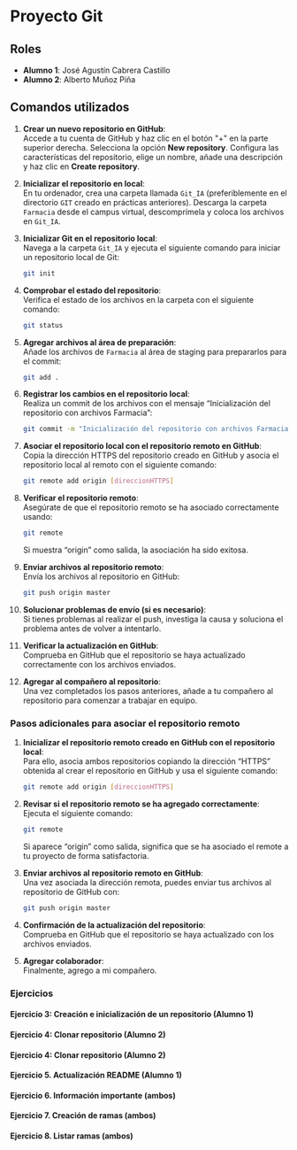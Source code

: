 # Proyecto Git

## Roles
- **Alumno 1**: José Agustín Cabrera Castillo
- **Alumno 2**: Alberto Muñoz Piña

## Comandos utilizados

1. **Crear un nuevo repositorio en GitHub**:  
   Accede a tu cuenta de GitHub y haz clic en el botón "+" en la parte superior derecha. Selecciona la opción **New repository**. Configura las características del repositorio, elige un nombre, añade una descripción y haz clic en **Create repository**.

2. **Inicializar el repositorio en local**:  
   En tu ordenador, crea una carpeta llamada `Git_IA` (preferiblemente en el directorio `GIT` creado en prácticas anteriores). Descarga la carpeta `Farmacia` desde el campus virtual, descomprímela y coloca los archivos en `Git_IA`.

3. **Inicializar Git en el repositorio local**:  
   Navega a la carpeta `Git_IA` y ejecuta el siguiente comando para iniciar un repositorio local de Git:
   ```bash
   git init
   ```

4. **Comprobar el estado del repositorio**:  
   Verifica el estado de los archivos en la carpeta con el siguiente comando:
   ```bash
   git status
   ```

5. **Agregar archivos al área de preparación**:  
   Añade los archivos de `Farmacia` al área de staging para prepararlos para el commit:
   ```bash
   git add .
   ```

6. **Registrar los cambios en el repositorio local**:  
   Realiza un commit de los archivos con el mensaje “Inicialización del repositorio con archivos Farmacia”:
   ```bash
   git commit -m "Inicialización del repositorio con archivos Farmacia"
   ```

7. **Asociar el repositorio local con el repositorio remoto en GitHub**:  
   Copia la dirección HTTPS del repositorio creado en GitHub y asocia el repositorio local al remoto con el siguiente comando:
   ```bash
   git remote add origin [direccionHTTPS]
   ```

8. **Verificar el repositorio remoto**:  
   Asegúrate de que el repositorio remoto se ha asociado correctamente usando:
   ```bash
   git remote
   ```
   Si muestra “origin” como salida, la asociación ha sido exitosa.

9. **Enviar archivos al repositorio remoto**:  
   Envía los archivos al repositorio en GitHub:
   ```bash
   git push origin master
   ```

10. **Solucionar problemas de envío (si es necesario)**:  
    Si tienes problemas al realizar el push, investiga la causa y soluciona el problema antes de volver a intentarlo.

11. **Verificar la actualización en GitHub**:  
    Comprueba en GitHub que el repositorio se haya actualizado correctamente con los archivos enviados.

12. **Agregar al compañero al repositorio**:  
    Una vez completados los pasos anteriores, añade a tu compañero al repositorio para comenzar a trabajar en equipo.

### Pasos adicionales para asociar el repositorio remoto

1. **Inicializar el repositorio remoto creado en GitHub con el repositorio local**:  
   Para ello, asocia ambos repositorios copiando la dirección “HTTPS” obtenida al crear el repositorio en GitHub y usa el siguiente comando:
   ```bash
   git remote add origin [direccionHTTPS]
   ```

2. **Revisar si el repositorio remoto se ha agregado correctamente**:  
   Ejecuta el siguiente comando:
   ```bash
   git remote
   ```
   Si aparece “origin” como salida, significa que se ha asociado el remote a tu proyecto de forma satisfactoria.

3. **Enviar archivos al repositorio remoto en GitHub**:  
   Una vez asociada la dirección remota, puedes enviar tus archivos al repositorio de GitHub con:
   ```bash
   git push origin master
   ```

4. **Confirmación de la actualización del repositorio**:  
   Comprueba en GitHub que el repositorio se haya actualizado con los archivos enviados.

5. **Agregar colaborador**:  
   Finalmente, agrego a mi compañero.


### Ejercicios

#### Ejercicio 3: Creación e inicialización de un repositorio (Alumno 1) 

#### Ejercicio 4: Clonar repositorio (Alumno 2) 

#### Ejercicio 4: Clonar repositorio (Alumno 2) 

#### Ejercicio 5. Actualización README (Alumno 1)

#### Ejercicio 6. Información importante (ambos) 

#### Ejercicio 7. Creación de ramas (ambos)

#### Ejercicio 8. Listar ramas (ambos) 